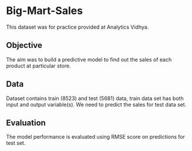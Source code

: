 # Big-Mart-Sales

 This dataset was for practice provided at Analytics Vidhya.

## Objective 
 The aim was to build a predictive model to find out the sales of each product at particular store.

## Data

Dataset contains train (8523) and test (5681) data, train data set has both input and output variable(s). We need to predict the sales for test data set. 

## Evaluation

 The model performance is evaluated using RMSE score on predictions for test set.
